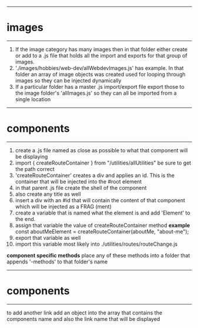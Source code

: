 ********************************
# images
********************************

1. If the image category has many images then in that folder either create or add to a .js file that holds all the import and exports for that group of images.
2. './images/hobbies/web-dev/allWebdevImages.js' has example. In that folder an array of image objects was created used for looping through images so they can be injected dynamically
3. If a particular folder has a master .js import/export file export those to the image folder's 'allImages.js' so they can all be imported from a single location

********************************
# components
********************************

1. create a .js file named as close as possible to what that component will be displaying
2. import { createRouteContainer } from "/utilities/allUtilities" be sure to get the path correct
3. 'createRouteContainer' creates a div and applies an id. This is the container that will be injected into the #root element
4. in that parent .js file create the shell of the component
5. also create any title as well
6. insert a div with an #id that will contain the content of that component which will be injected as a FRAG (ment)
7. create a variable that is named what the element is and add 'Element' to the end.
8. assign that variable the value of createRouteContainer method
**example** const aboutMeElement = createRouteContainer(aboutMe, "about-me");
9. export that variable as well
10. import this variable most likely into ./utilities/routes/routeChange.js

****component specific methods****
place any of these methods into a folder that appends '-methods' to that folder's name

********************************
# components
********************************
to add another link add an object into the array that contains the components name and also the link name that will be displayed

